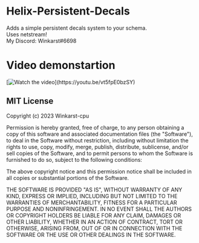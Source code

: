 # Helix-Persistent-Decals
Adds a simple persistent decals system to your schema.
<br/>
Uses netstream!
<br/>
My Discord: Winkarst#6698
# Video demonstartion
[![Watch the video]([https://i.imgur.com/vKb2F1B.png](https://i.ytimg.com/an_webp/Db1XeMl2MBM/mqdefault_6s.webp?du=3000&sqp=CKnC1Z4G&rs=AOn4CLBmQmDt3digJI2ZC4BcrGcvnXQ0zQ))](https://youtu.be/vt5fpE0bzSY)

## MIT License

Copyright (c) 2023 Winkarst-cpu

Permission is hereby granted, free of charge, to any person obtaining a copy
of this software and associated documentation files (the "Software"), to deal
in the Software without restriction, including without limitation the rights
to use, copy, modify, merge, publish, distribute, sublicense, and/or sell
copies of the Software, and to permit persons to whom the Software is
furnished to do so, subject to the following conditions:

The above copyright notice and this permission notice shall be included in all
copies or substantial portions of the Software.

THE SOFTWARE IS PROVIDED "AS IS", WITHOUT WARRANTY OF ANY KIND, EXPRESS OR
IMPLIED, INCLUDING BUT NOT LIMITED TO THE WARRANTIES OF MERCHANTABILITY,
FITNESS FOR A PARTICULAR PURPOSE AND NONINFRINGEMENT. IN NO EVENT SHALL THE
AUTHORS OR COPYRIGHT HOLDERS BE LIABLE FOR ANY CLAIM, DAMAGES OR OTHER
LIABILITY, WHETHER IN AN ACTION OF CONTRACT, TORT OR OTHERWISE, ARISING FROM,
OUT OF OR IN CONNECTION WITH THE SOFTWARE OR THE USE OR OTHER DEALINGS IN THE
SOFTWARE.
